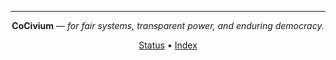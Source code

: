 ---

<div align="center">

**CoCivium** — *for fair systems, transparent power, and enduring democracy.*

[Status](../status/README.md) • [Index](../INDEX.md)

</div>
